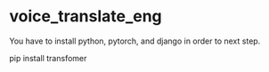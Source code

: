 # voice_translate_eng

You have to install python, pytorch, and django in order to next step.

<!-- -->
  pip install transfomer
